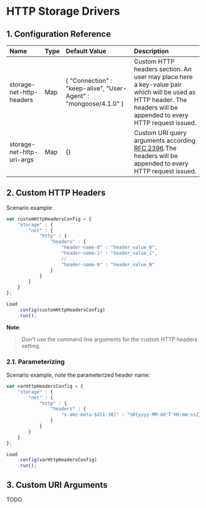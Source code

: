 # HTTP Storage Drivers

## 1. Configuration Reference

| Name                                           | Type         | Default Value    | Description                                      |
|:-----------------------------------------------|:-------------|:-----------------|:-------------------------------------------------|
| storage-net-http-headers                       | Map          | { "Connection" : "keep-alive", "User-Agent" : "mongoose/4.1.0" } | Custom HTTP headers section. An user may place here a key-value pair which will be used as HTTP header. The headers will be appended to every HTTP request issued.
| storage-net-http-uri-args                      | Map          | {}               | Custom URI query arguments according [RFC 2396](http://www.ietf.org/rfc/rfc2396.txt).The headers will be appended to every HTTP request issued.

## 2. Custom HTTP Headers

Scenario example:
```javascript
var customHttpHeadersConfig = {
    "storage" : {
        "net" : {
            "http" : {
                "headers" : {
                    "header-name-0" : "header_value_0",
                    "header-name-1" : "header_value_1",
                    // ...
                    "header-name-N" : "header_value_N"
                }
            }
        }
    }
};

Load
    .config(customHttpHeadersConfig)
    .run();
```

**Note**:
> Don't use the command line arguments for the custom HTTP headers setting.

### 2.1. Parameterizing

Scenario example, note the parameterized header name:
```javascript
var varHttpHeadersConfig = {
    "storage" : {
        "net" : {
            "http" : {
                "headers" : {
                    "x-amz-meta-$d[1-30]" : "%D{yyyy-MM-dd'T'HH:mm:ssZ}[1970/01/01-2016/01/01]"
                }
            }
        }
    }
};

Load
    .config(varHttpHeadersConfig)
    .run();
```

## 3. Custom URI Arguments

TODO

